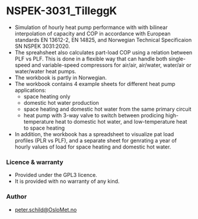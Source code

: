 # NSPEK-3031_TilleggK
- Simulation of hourly heat pump performance with with bilinear interpolation of capacity and COP in accordance with European standards EN 13612-2, EN 14825, and Norwegian Technical Specificaion SN NSPEK 3031:2020.
- The spreahsheet also calculates part-load COP using a relation between PLF vs PLF. This is done in a flexible way that can handle both single-speed and variable-speed compressors for air/air, air/water, water/air or water/water heat pumps.
- The workbook is partly in Norwegian.
- The workbook contains 4 example sheets for different heat pump applications:
  - space heating only
  - domestic hot water production
  - space heating and domestic hot water from the same primary circuit 
  - heat pump with 3-way valve to switch between prodicing high-temperature heat to domestic hot water, and low-temperature heat to space heating
- In addition, the workbook has a spreadsheet to visualize pat load profiles (PLR vs PLF), and a separate sheet for genrating a year of hourly values of load for space heating and domestic hot water.

### Licence & warranty
- Provided under the GPL3 licence.
- It is provided with no warranty of any kind.

### Author
- peter.schild@OsloMet.no
